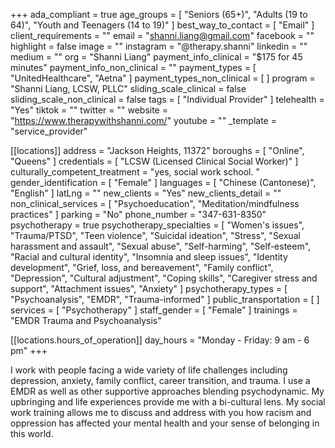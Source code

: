+++
ada_compliant = true
age_groups = [
  "Seniors (65+)",
  "Adults (19 to 64)",
  "Youth and Teenagers (14 to 19)"
]
best_way_to_contact = [ "Email" ]
client_requirements = ""
email = "shanni.liang@gmail.com"
facebook = ""
highlight = false
image = ""
instagram = "@therapy.shanni"
linkedin = ""
medium = ""
org = "Shanni Liang"
payment_info_clinical = "$175 for 45 minutes"
payment_info_non_clinical = ""
payment_types = [ "UnitedHealthcare", "Aetna" ]
payment_types_non_clinical = [ ]
program = "Shanni Liang, LCSW, PLLC"
sliding_scale_clinical = false
sliding_scale_non_clinical = false
tags = [ "Individual Provider" ]
telehealth = "Yes"
tiktok = ""
twitter = ""
website = "https://www.therapywithshanni.com/"
youtube = ""
_template = "service_provider"

[[locations]]
address = "Jackson Heights, 11372"
boroughs = [ "Online", "Queens" ]
credentials = [ "LCSW (Licensed Clinical Social Worker)" ]
culturally_competent_treatment = "yes, social work school. "
gender_identification = [ "Female" ]
languages = [ "Chinese (Cantonese)", "English" ]
latLng = ""
new_clients = "Yes"
new_clients_detail = ""
non_clinical_services = [ "Psychoeducation", "Meditation/mindfulness practices" ]
parking = "No"
phone_number = "347-631-8350"
psychotherapy = true
psychotherapy_specialties = [
  "Women's issues",
  "Trauma/PTSD",
  "Teen violence",
  "Suicidal ideation",
  "Stress",
  "Sexual harassment and assault",
  "Sexual abuse",
  "Self-harming",
  "Self-esteem",
  "Racial and cultural identity",
  "Insomnia and sleep issues",
  "Identity development",
  "Grief, loss, and bereavement",
  "Family conflict",
  "Depression",
  "Cultural adjustment",
  "Coping skills",
  "Caregiver stress and support",
  "Attachment issues",
  "Anxiety"
]
psychotherapy_types = [ "Psychoanalysis", "EMDR", "Trauma-informed" ]
public_transportation = [ ]
services = [ "Psychotherapy" ]
staff_gender = [ "Female" ]
trainings = "EMDR Trauma and Psychoanalysis"

  [[locations.hours_of_operation]]
  day_hours = "Monday - Friday: 9 am - 6 pm"
+++

I work with people facing a wide variety of life challenges including depression, anxiety, family conflict, career transition, and trauma. I use a EMDR as well as other supportive approaches blending psychodynamic. My upbringing and life experiences provide me with a bi-cultural lens. My social work training allows me to discuss and address with you how racism and oppression has affected your mental health and your sense of belonging in this world.
